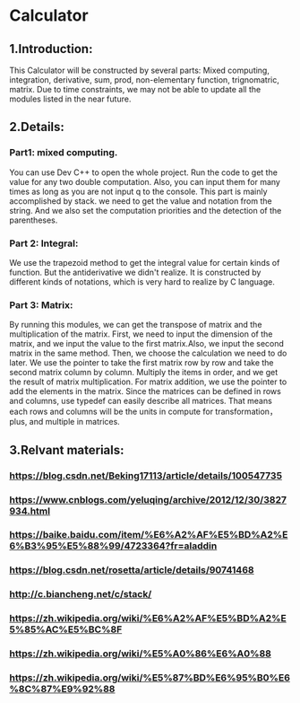 # Calculator
## 1.Introduction: 
  This Calculator will be constructed by several parts: Mixed computing, integration, derivative, sum, prod, non-elementary function, trignomatric, matrix. Due to time constraints, we may not be able to update all the modules listed in the near future. 
## 2.Details:
### Part1: mixed computing.
You can use Dev C++ to open the whole project. Run the code to get the value for any two double computation. Also, you can input them for many times as long as you are not input q to the console. This part is mainly accomplished by stack. we need to get the value and notation from the string. And we also set the computation priorities and the detection of the parentheses.
### Part 2: Integral:
We use the trapezoid method to get the integral value for certain kinds of function. But the antiderivative we didn't realize. It is constructed by different kinds of notations, which is very hard to realize by C language.
### Part 3: Matrix:
By running this modules, we can get the transpose of matrix and the multiplication of the matrix. First, we need to input the dimension of the matrix, and we input the value to the first matrix.Also, we input the second matrix in the same method. Then, we choose the calculation we need to do later. We use the pointer to take the first matrix row by row and take the second matrix column by column. Multiply the items in order, and we get the result of matrix multiplication. For matrix addition, we use the pointer to add the elements in the matrix. Since the matrices can be defined in rows and columns, use typedef can easily describe all matrices. That means each rows and columns will be the units in compute for transformation，plus, and  multiple in matrices.
## 3.Relvant materials:
### https://blog.csdn.net/Beking17113/article/details/100547735
### https://www.cnblogs.com/yeluqing/archive/2012/12/30/3827934.html
### https://baike.baidu.com/item/%E6%A2%AF%E5%BD%A2%E6%B3%95%E5%88%99/4723364?fr=aladdin
### https://blog.csdn.net/rosetta/article/details/90741468
### http://c.biancheng.net/c/stack/
### https://zh.wikipedia.org/wiki/%E6%A2%AF%E5%BD%A2%E5%85%AC%E5%BC%8F
### https://zh.wikipedia.org/wiki/%E5%A0%86%E6%A0%88
### https://zh.wikipedia.org/wiki/%E5%87%BD%E6%95%B0%E6%8C%87%E9%92%88

